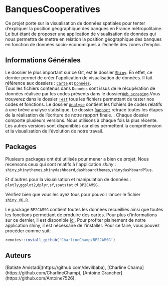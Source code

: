 # BanquesCooperatives
<justify>
Ce projet porte sur la visualisation de données spatiales pour tenter d’expliquer la position géographique des banques en France métropolitaine. Le but étant de proposer une application de visualisation de données qui nous permettra de mettre en relation la position géographique des banques en fonction de données socio-économiques à l’échelle des zones d’emploi. 

## Informations Générales 

Le dossier le plus important sur ce Git, est le dossier [```Shiny```](https://github.com/CharlineChamp/BanquesCooperatives/tree/main/Shiny). En effet, ce dernier permet de créer l'application de visualisation de données. Il fait référence aux dossiers : [```Carte```](https://github.com/CharlineChamp/BanquesCooperatives/tree/main/Carte) et [```Données```](https://github.com/CharlineChamp/BanquesCooperatives/tree/main/Données).  
Tous les fichiers contenus dans ```Données``` sont issus de le récupération de données réalisée par les codes présents dans le dossier[```Web_scraping```](https://github.com/CharlineChamp/BanquesCooperatives/tree/main/Web_scraping).Vous trouverez dans le dossier [```Test```](https://github.com/CharlineChamp/BanquesCooperatives/tree/main/Test) tous les fichiers permettant de tester nos codes et fonctions. Le dossier [```Analyse```](https://github.com/CharlineChamp/BanquesCooperatives/tree/main/Analyse) contient  les fichiers de codes relatifs à une brève analyse statistique. Le dossier [```Rapport```](https://github.com/CharlineChamp/BanquesCooperatives/tree/main/Rapport) retrace toutes les étapes de la réalisation de l’écriture de notre rapport finale. . Chaque dossier comporte plusieurs versions. Nous utilisons à chaque fois la plus récente. Les autres versions sont disponibles car elles permettent la compréhension et la visualisation de l'évolution de notre travail.  
  
## Packages

Plusieurs packages ont été utilisés pour mener a bien ce projet. Nous recensons ceux qui sont relatifs à l'application *shiny* : 
```shiny```,```shinythemes```,```shinydashboard```,```dashboardthemes```,```shinydashboardPlus```.

Et d'autres pour la visualisation et manipulation de données : 
```plotly```,```ggplot2```,```dplyr```,```sf```,```spatstat``` et ```BP2CAMSG```.

Vérifiez bien que vous les ayez tous pour pouvoir lancer le fichier [```shiny_V6.R```](https://github.com/CharlineChamp/BanquesCooperatives/blob/main/Shiny/shiny_V6.R).

Le package ```BP2CAMSG``` contient toutes les données recueillies ainsi que toutes les fonctions permettant de produire des cartes. Pour plus d'informations sur ce dernier, il est disponible [ici](https://github.com/CharlineChamp/BP2CAMSG). Pour profiter plainement de notre application shiny, il est nécessaire de l'installer.
Pour ce faire, vous pouvez procéder comme suit: 
```r
remotes::install_github('CharlineChamp/BP2CAMSG') 
```
## Auteurs
<justify/>
[Batiste Amistadi](https://github.com/devilbaba), [Charline Champ](https://github.com/CharlineChamp), [Antoine Grancher](https://github.com/Antoine7526), 
